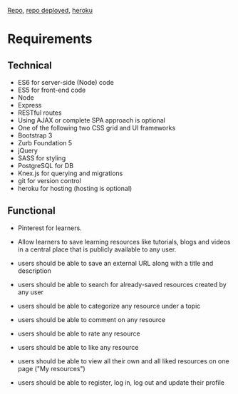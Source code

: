 [Repo](https://github.com/basktballer/TheWallMidterm), [repo deployed](https://github.com/vshibukawa/TheWallMidterm), [heroku](https://the-resource-wall.herokuapp.com/)

# Requirements

## Technical

  - ES6 for server-side (Node) code
  - ES5 for front-end code
  - Node
  - Express
  - RESTful routes
  - Using AJAX or complete SPA approach is optional
  - One of the following two CSS grid and UI frameworks
  - Bootstrap 3
  - Zurb Foundation 5
  - jQuery
  - SASS for styling
  - PostgreSQL for DB
  - Knex.js for querying and migrations
  - git for version control
  - heroku for hosting (hosting is optional)

## Functional

  - Pinterest for learners.

  - Allow learners to save learning resources like tutorials, blogs and videos in a central place that is publicly available to any user.

  - users should be able to save an external URL along with a title and description
  - users should be able to search for already-saved resources created by any user
  - users should be able to categorize any resource under a topic
  - users should be able to comment on any resource
  - users should be able to rate any resource
  - users should be able to like any resource
  - users should be able to view all their own and all liked resources on one page ("My resources")
  - users should be able to register, log in, log out and update their profile
